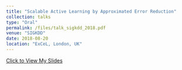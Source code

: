 ```yaml
---
title: "Scalable Active Learning by Approximated Error Reduction"
collection: talks
type: "Oral"
permalink: /files/talk_sigkdd_2018.pdf
venue: "SIGKDD"
date: 2018-08-20
location: "ExCeL, London, UK"
---
```


[Click to View My Slides](fuweijie.github.io/files/talk_sigkdd_2018.pdf)
